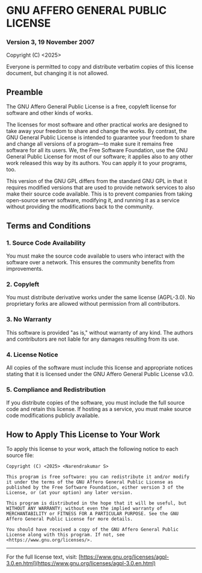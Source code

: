 # GNU AFFERO GENERAL PUBLIC LICENSE
### Version 3, 19 November 2007

Copyright (C) <2025> <NARENDRAKUMAR S>

Everyone is permitted to copy and distribute verbatim copies of this license document, but changing it is not allowed.

## Preamble
The GNU Affero General Public License is a free, copyleft license for software and other kinds of works.

The licenses for most software and other practical works are designed to take away your freedom to share and change the works. By contrast, the GNU General Public License is intended to guarantee your freedom to share and change all versions of a program—to make sure it remains free software for all its users. We, the Free Software Foundation, use the GNU General Public License for most of our software; it applies also to any other work released this way by its authors. You can apply it to your programs, too.

This version of the GNU GPL differs from the standard GNU GPL in that it requires modified versions that are used to provide network services to also make their source code available. This is to prevent companies from taking open-source server software, modifying it, and running it as a service without providing the modifications back to the community.

## Terms and Conditions

### 1. Source Code Availability
You must make the source code available to users who interact with the software over a network. This ensures the community benefits from improvements.

### 2. Copyleft
You must distribute derivative works under the same license (AGPL-3.0). No proprietary forks are allowed without permission from all contributors.

### 3. No Warranty
This software is provided "as is," without warranty of any kind. The authors and contributors are not liable for any damages resulting from its use.

### 4. License Notice
All copies of the software must include this license and appropriate notices stating that it is licensed under the GNU Affero General Public License v3.0.

### 5. Compliance and Redistribution
If you distribute copies of the software, you must include the full source code and retain this license. If hosting as a service, you must make source code modifications publicly available.

## How to Apply This License to Your Work
To apply this license to your work, attach the following notice to each source file:

```
Copyright (C) <2025> <Narendrakumar S>

This program is free software: you can redistribute it and/or modify it under the terms of the GNU Affero General Public License as published by the Free Software Foundation, either version 3 of the License, or (at your option) any later version.

This program is distributed in the hope that it will be useful, but WITHOUT ANY WARRANTY; without even the implied warranty of MERCHANTABILITY or FITNESS FOR A PARTICULAR PURPOSE. See the GNU Affero General Public License for more details.

You should have received a copy of the GNU Affero General Public License along with this program. If not, see <https://www.gnu.org/licenses/>.
```

---

For the full license text, visit: [https://www.gnu.org/licenses/agpl-3.0.en.html](https://www.gnu.org/licenses/agpl-3.0.en.html)

